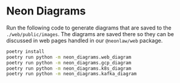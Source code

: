# Neon Diagrams

Run the following code to generate diagrams that are saved to the
`./web/public/images`. The diagrams are saved there so they can be discussed in
web pages handled in our `@neonlaw/web` package.

```bash
poetry install
poetry run python -m neon_diagrams.web_diagram
poetry run python -m neon_diagrams.gcp_diagram
poetry run python -m neon_diagrams.k8s_diagram
poetry run python -m neon_diagrams.kafka_diagram
```
